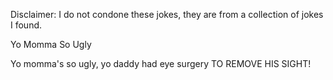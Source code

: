 Disclaimer: I do not condone these jokes, they are from a collection of jokes I found.

Yo Momma So Ugly

Yo momma's so ugly, yo daddy had eye surgery TO REMOVE HIS SIGHT!

